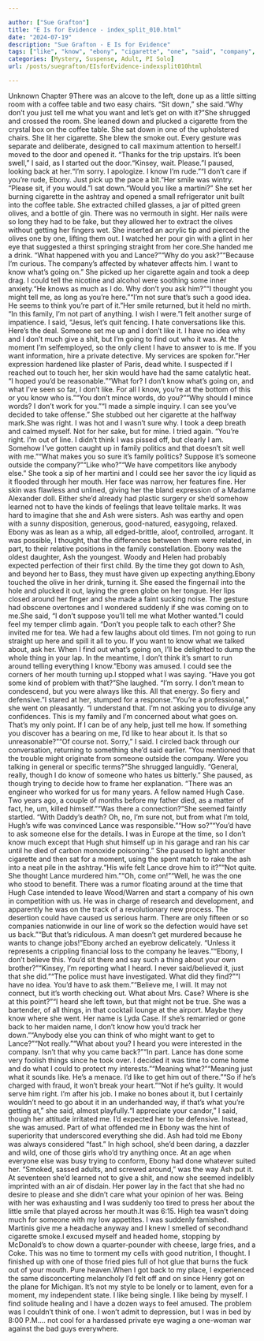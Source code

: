 ```yaml
---

author: ["Sue Grafton"]
title: "E Is for Evidence - index_split_010.html"
date: "2024-07-19"
description: "Sue Grafton - E Is for Evidence"
tags: ["like", "know", "ebony", "cigarette", "one", "said", "company", "ash", "want", "lance", "could", "someone", "time", "tell", "back", "ask", "going", "think", "part", "family", "u", "sit", "get", "would", "olive"]
categories: [Mystery, Suspense, Adult, PI Solo]
url: /posts/suegrafton/EIsforEvidence-indexsplit010html

---
```



Unknown
Chapter 9There was an alcove to the left, done up as a little sitting room with a coffee table and two easy chairs. “Sit down,” she said.“Why don’t you just tell me what you want and let’s get on with it?”She shrugged and crossed the room. She leaned down and plucked a cigarette from the crystal box on the coffee table. She sat down in one of the upholstered chairs. She lit her cigarette. She blew the smoke out. Every gesture was separate and deliberate, designed to call maximum attention to herself.I moved to the door and opened it. “Thanks for the trip upstairs. It’s been swell,” I said, as I started out the door.“Kinsey, wait. Please.”I paused, looking back at her.“I’m sorry. I apologize. I know I’m rude.”“I don’t care if you’re rude, Ebony. Just pick up the pace a bit.”Her smile was wintry. “Please sit, if you would.”I sat down.“Would you like a martini?” She set her burning cigarette in the ashtray and opened a small refrigerator unit built into the coffee table. She extracted chilled glasses, a jar of pitted green olives, and a bottle of gin. There was no vermouth in sight. Her nails were so long they had to be fake, but they allowed her to extract the olives without getting her fingers wet. She inserted an acrylic tip and pierced the olives one by one, lifting them out. I watched her pour gin with a glint in her eye that suggested a thirst springing straight from her core.She handed me a drink. “What happened with you and Lance?”“Why do you ask?”“Because I’m curious. The company’s affected by whatever affects him. I want to know what’s going on.” She picked up her cigarette again and took a deep drag. I could tell the nicotine and alcohol were soothing some inner anxiety.“He knows as much as I do. Why don’t you ask him?”“I thought you might tell me, as long as you’re here.”“I’m not sure that’s such a good idea. He seems to think you’re part of it.”Her smile returned, but it held no mirth. “In this family, I’m not part of anything. I wish I were.”I felt another surge of impatience. I said, “Jesus, let’s quit fencing. I hate conversations like this. Here’s the deal. Someone set me up and I don’t like it. I have no idea why and I don’t much give a shit, but I’m going to find out who it was. At the moment I’m selfemployed, so the only client I have to answer to is me. If you want information, hire a private detective. My services are spoken for.”Her expression hardened like plaster of Paris, dead white. I suspected if I reached out to touch her, her skin would have had the same catalytic heat. “I hoped you’d be reasonable.”“What for? I don’t know what’s going on, and what I’ve seen so far, I don’t like. For all I know, you’re at the bottom of this or you know who is.”“You don’t mince words, do you?”“Why should I mince words? I don’t work for you.”“I made a simple inquiry. I can see you’ve decided to take offense.” She stubbed out her cigarette at the halfway mark.She was right. I was hot and I wasn’t sure why. I took a deep breath and calmed myself. Not for her sake, but for mine. I tried again. “You’re right. I’m out of line. I didn’t think I was pissed off, but clearly I am. Somehow I’ve gotten caught up in family politics and that doesn’t sit well with me.”“What makes you so sure it’s family politics? Suppose it’s someone outside the company?”“Like who?”“We have competitors like anybody else.” She took a sip of her martini and I could see her savor the icy liquid as it flooded through her mouth. Her face was narrow, her features fine. Her skin was flawless and unlined, giving her the bland expression of a Madame Alexander doll. Either she’d already had plastic surgery or she’d somehow learned not to have the kinds of feelings that leave telltale marks. It was hard to imagine that she and Ash were sisters. Ash was earthy and open with a sunny disposition, generous, good-natured, easygoing, relaxed. Ebony was as lean as a whip, all edged-brittle, aloof, controlled, arrogant. It was possible, I thought, that the differences between them were related, in part, to their relative positions in the family constellation. Ebony was the oldest daughter, Ash the youngest. Woody and Helen had probably expected perfection of their first child. By the time they got down to Ash, and beyond her to Bass, they must have given up expecting anything.Ebony touched the olive in her drink, turning it. She eased the fingernail into the hole and plucked it out, laying the green globe on her tongue. Her lips closed around her finger and she made a faint sucking noise. The gesture had obscene overtones and I wondered suddenly if she was coming on to me.She said, “I don’t suppose you’ll tell me what Mother wanted.”I could feel my temper climb again. “Don’t you people talk to each other? She invited me for tea. We had a few laughs about old times. I’m not going to run straight up here and spill it all to you. If you want to know what we talked about, ask her. When I find out what’s going on, I’ll be delighted to dump the whole thing in your lap. In the meantime, I don’t think it’s smart to run around telling everything I know.”Ebony was amused. I could see the corners of her mouth turning up.I stopped what I was saying. “Have you got some kind of problem with that?”She laughed. “I’m sorry. I don’t mean to condescend, but you were always like this. All that energy. So fiery and defensive.”I stared at her, stumped for a response.“You’re a professional,” she went on pleasantly. “I understand that. I’m not asking you to divulge any confidences. This is my family and I’m concerned about what goes on. That’s my only point. If I can be of any help, just tell me how. If something you discover has a bearing on me, I’d like to hear about it. Is that so unreasonable?”“Of course not. Sorry,” I said. I circled back through our conversation, returning to something she’d said earlier. “You mentioned that the trouble might originate from someone outside the company. Were you talking in general or specific terms?”She shrugged languidly. “General, really, though I do know of someone who hates us bitterly.” She paused, as though trying to decide how to frame her explanation. “There was an engineer who worked for us for many years. A fellow named Hugh Case. Two years ago, a couple of months before my father died, as a matter of fact, he, um, killed himself.”“Was there a connection?”She seemed faintly startled. “With Daddy’s death? Oh, no, I’m sure not, but from what I’m told, Hugh’s wife was convinced Lance was responsible.”“How so?”“You’d have to ask someone else for the details. I was in Europe at the time, so I don’t know much except that Hugh shut himself up in his garage and ran his car until he died of carbon monoxide poisoning.” She paused to light another cigarette and then sat for a moment, using the spent match to rake the ash into a neat pile in the ashtray.“His wife felt Lance drove him to it?”“Not quite. She thought Lance murdered him.”“Oh, come on!”“Well, he was the one who stood to benefit. There was a rumor floating around at the time that Hugh Case intended to leave Wood/Warren and start a company of his own in competition with us. He was in charge of research and development, and apparently he was on the track of a revolutionary new process. The desertion could have caused us serious harm. There are only fifteen or so companies nationwide in our line of work so the defection would have set us back.”“But that’s ridiculous. A man doesn’t get murdered because he wants to change jobs!”Ebony arched an eyebrow delicately. “Unless it represents a crippling financial loss to the company he leaves.”“Ebony, I don’t believe this. You’d sit there and say such a thing about your own brother?”“Kinsey, I’m reporting what I heard. I never said/believed it, just that she did.”“The police must have investigated. What did they find?”“I have no idea. You’d have to ask them.”“Believe me, I will. It may not connect, but it’s worth checking out. What about Mrs. Case? Where is she at this point?”“I heard she left town, but that might not be true. She was a bartender, of all things, in that cocktail lounge at the airport. Maybe they know where she went. Her name is Lyda Case. If she’s remarried or gone back to her maiden name, I don’t know how you’d track her down.”“Anybody else you can think of who might want to get to Lance?”“Not really.”“What about you? I heard you were interested in the company. Isn’t that why you came back?”“In part. Lance has done some very foolish things since he took over. I decided it was time to come home and do what I could to protect my interests.”“Meaning what?”“Meaning just what it sounds like. He’s a menace. I’d like to get him out of there.”“So if he’s charged with fraud, it won’t break your heart.”“Not if he’s guilty. It would serve him right. I’m after his job. I make no bones about it, but I certainly wouldn’t need to go about it in an underhanded way, if that’s what you’re getting at,” she said, almost playfully.“I appreciate your candor,” I said, though her attitude irritated me. I’d expected her to be defensive. Instead, she was amused. Part of what offended me in Ebony was the hint of superiority that underscored everything she did. Ash had told me Ebony was always considered “fast.” In high school, she’d been daring, a dazzler and wild, one of those girls who’d try anything once. At an age when everyone else was busy trying to conform, Ebony had done whatever suited her. “Smoked, sassed adults, and screwed around,” was the way Ash put it. At seventeen she’d learned not to give a shit, and now she seemed indelibly imprinted with an air of disdain. Her power lay in the fact that she had no desire to please and she didn’t care what your opinion of her was. Being with her was exhausting and I was suddenly too tired to press her about the little smile that played across her mouth.It was 6:15. High tea wasn’t doing much for someone with my low appetites. I was suddenly famished. Martinis give me a headache anyway and I knew I smelled of secondhand cigarette smoke.I excused myself and headed home, stopping by McDonald’s to chow down a quarter-pounder with cheese, large fries, and a Coke. This was no time to torment my cells with good nutrition, I thought. I finished up with one of those fried pies full of hot glue that burns the fuck out of your mouth. Pure heaven.When I got back to my place, I experienced the same disconcerting melancholy I’d felt off and on since Henry got on the plane for Michigan. It’s not my style to be lonely or to lament, even for a moment, my independent state. I like being single. I like being by myself. I find solitude healing and I have a dozen ways to feel amused. The problem was I couldn’t think of one. I won’t admit to depression, but I was in bed by 8:00 P.M.... not cool for a hardassed private eye waging a one-woman war against the bad guys everywhere.
